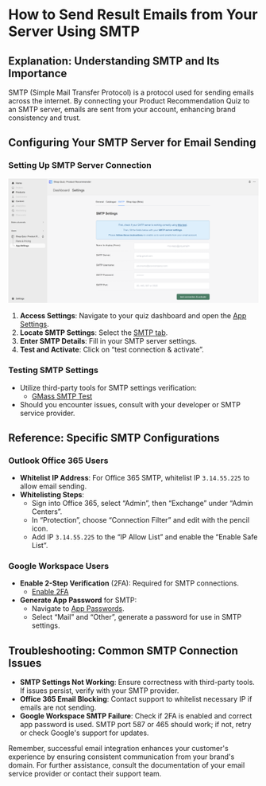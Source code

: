 # How to Send Result Emails from Your Server Using SMTP

## Explanation: Understanding SMTP and Its Importance

SMTP (Simple Mail Transfer Protocol) is a protocol used for sending emails across the internet. By connecting your Product Recommendation Quiz to an SMTP server, emails are sent from your account, enhancing brand consistency and trust.

## Configuring Your SMTP Server for Email Sending

### Setting Up SMTP Server Connection

![how to set up smtp](/images/manual_appsettings_smtp.png)

1. **Access Settings**: Navigate to your quiz dashboard and open the [App Settings](https://docs.revenuehunt.com/reference/app-settings/).
2. **Locate SMTP Settings**: Select the [SMTP tab](https://docs.revenuehunt.com/reference/app-settings/#smtp).
3. **Enter SMTP Details**: Fill in your SMTP server settings.
4. **Test and Activate**: Click on “test connection & activate”.

### Testing SMTP Settings

- Utilize third-party tools for SMTP settings verification:
    - [GMass SMTP Test](https://www.gmass.co/smtp-test)
- Should you encounter issues, consult with your developer or SMTP service provider.

## Reference: Specific SMTP Configurations

### Outlook Office 365 Users

- **Whitelist IP Address**: For Office 365 SMTP, whitelist IP `3.14.55.225` to allow email sending.
- **Whitelisting Steps**:
    - Sign into Office 365, select “Admin”, then “Exchange” under “Admin Centers”.
    - In “Protection”, choose “Connection Filter” and edit with the pencil icon.
    - Add IP `3.14.55.225` to the “IP Allow List” and enable the “Enable Safe List”.

### Google Workspace Users

- **Enable 2-Step Verification** (2FA): Required for SMTP connections.
    - [Enable 2FA](https://support.google.com/accounts/answer/185839)
- **Generate App Password** for SMTP:
    - Navigate to [App Passwords](https://myaccount.google.com/apppasswords).
    - Select “Mail” and “Other”, generate a password for use in SMTP settings.

## Troubleshooting: Common SMTP Connection Issues

- **SMTP Settings Not Working**: Ensure correctness with third-party tools. If issues persist, verify with your SMTP provider.
- **Office 365 Email Blocking**: Contact support to whitelist necessary IP if emails are not sending.
- **Google Workspace SMTP Failure**: Check if 2FA is enabled and correct app password is used. SMTP port 587 or 465 should work; if not, retry or check Google's support for updates.

Remember, successful email integration enhances your customer's experience by ensuring consistent communication from your brand's domain. For further assistance, consult the documentation of your email service provider or contact their support team.
